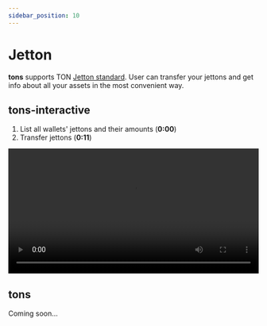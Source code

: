```yaml
---
sidebar_position: 10
---
```


# Jetton

**tons** supports TON [Jetton standard](https://github.com/ton-blockchain/TEPs/blob/master/text/0074-jettons-standard.md).
User can transfer your jettons and get info about all your assets in the most convenient way.

## tons-interactive

1. List all wallets' jettons and their amounts (**0:00**)
2. Transfer jettons (**0:11**)

<video controls width="100%" height="auto">
  <source src="https://tonfactory.github.io/tons-docs/vid/tons-interactive-jetton.mov" type="video/mp4" />
</video>

## tons

Coming soon...